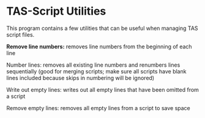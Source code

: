 # TAS-Script Utilities

This program contains a few utilities that can be useful when managing TAS script files.

**Remove line numbers:** removes line numbers from the beginning of each line

Number lines: removes all existing line numbers and renumbers lines sequentially (good for merging scripts; make sure all scripts have blank lines included because skips in numbering will be ignored)

Write out empty lines: writes out all empty lines that have been omitted from a script

Remove empty lines: removes all empty lines from a script to save space
